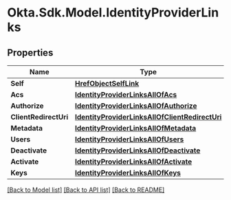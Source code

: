 # Okta.Sdk.Model.IdentityProviderLinks

## Properties

Name | Type | Description | Notes
------------ | ------------- | ------------- | -------------
**Self** | [**HrefObjectSelfLink**](HrefObjectSelfLink.md) |  | [optional] 
**Acs** | [**IdentityProviderLinksAllOfAcs**](IdentityProviderLinksAllOfAcs.md) |  | [optional] 
**Authorize** | [**IdentityProviderLinksAllOfAuthorize**](IdentityProviderLinksAllOfAuthorize.md) |  | [optional] 
**ClientRedirectUri** | [**IdentityProviderLinksAllOfClientRedirectUri**](IdentityProviderLinksAllOfClientRedirectUri.md) |  | [optional] 
**Metadata** | [**IdentityProviderLinksAllOfMetadata**](IdentityProviderLinksAllOfMetadata.md) |  | [optional] 
**Users** | [**IdentityProviderLinksAllOfUsers**](IdentityProviderLinksAllOfUsers.md) |  | [optional] 
**Deactivate** | [**IdentityProviderLinksAllOfDeactivate**](IdentityProviderLinksAllOfDeactivate.md) |  | [optional] 
**Activate** | [**IdentityProviderLinksAllOfActivate**](IdentityProviderLinksAllOfActivate.md) |  | [optional] 
**Keys** | [**IdentityProviderLinksAllOfKeys**](IdentityProviderLinksAllOfKeys.md) |  | [optional] 

[[Back to Model list]](../README.md#documentation-for-models) [[Back to API list]](../README.md#documentation-for-api-endpoints) [[Back to README]](../README.md)

